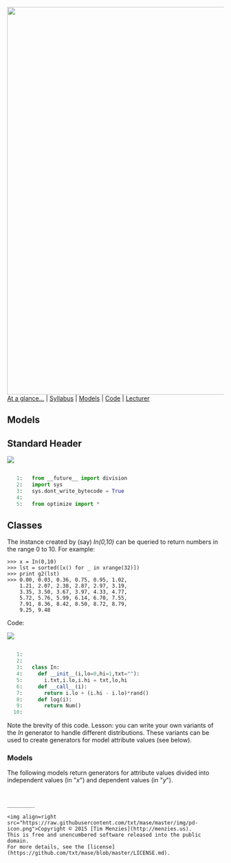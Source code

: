 [<img width=900 src="https://raw.githubusercontent.com/txt/mase/master/img/banner1.png">](https://github.com/txt/mase/blob/master/README.md)   
[At a glance...](https://github.com/txt/mase/blob/master/OVERVIEW.md) |
[Syllabus](https://github.com/txt/mase/blob/master/SYLLABUS.md) |
[Models](https://github.com/txt/mase/blob/master/MODELS.md) |
[Code](https://github.com/txt/mase/tree/master/src) |
[Lecturer](http://menzies.us) 



## Models

## Standard Header

<a href="models.py#L8-L12"><img src="http://www.craiggiven.com/textfile_icon.gif"></a><br clear=all>
```python

   1:   from __future__ import division
   2:   import sys
   3:   sys.dont_write_bytecode = True
   4:   
   5:   from optimize import *
```

## Classes

The instance created by (say) _In(0,10)_
can be queried to return numbers in the range 0 to 10.
For example:

    >>> x = In(0,10)
    >>> lst = sorted([x() for _ in xrange(32)])
    >>> print g2(lst)
    >>> 0.00, 0.03, 0.36, 0.75, 0.95, 1.02, 
        1.21, 2.07, 2.38, 2.87, 2.97, 3.19, 
        3.35, 3.50, 3.67, 3.97, 4.33, 4.77, 
        5.72, 5.76, 5.99, 6.14, 6.70, 7.55, 
        7.91, 8.36, 8.42, 8.50, 8.72, 8.79, 
        9.25, 9.48

Code:

<a href="models.py#L34-L43"><img src="http://www.craiggiven.com/textfile_icon.gif"></a><br clear=all>
```python

   1:   
   2:   
   3:   class In:
   4:     def __init__(i,lo=0,hi=1,txt=""):
   5:       i.txt,i.lo,i.hi = txt,lo,hi
   6:     def __call__(i): 
   7:       return i.lo + (i.hi - i.lo)*rand()
   8:     def log(i): 
   9:       return Num()
  10:   
```

Note the brevity of this code. Lesson:
you can write your own variants of the _In_ generator
to handle different distributions.
These variants can be used to create generators for 
model attribute values (see below).

### Models

The following models return generators for attribute values
divided into independent values (in "_x_") and
dependent values (in "_y_").

````


_________

<img align=right src="https://raw.githubusercontent.com/txt/mase/master/img/pd-icon.png">Copyright © 2015 [Tim Menzies](http://menzies.us).
This is free and unencumbered software released into the public domain.   
For more details, see the [license](https://github.com/txt/mase/blob/master/LICENSE.md).


